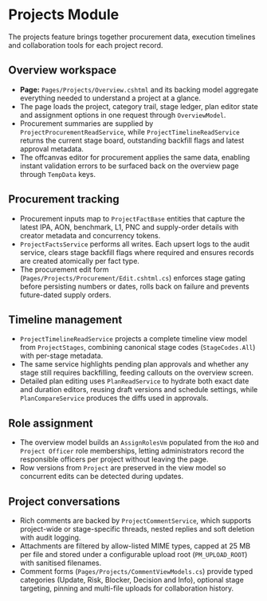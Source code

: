 # Projects Module

The projects feature brings together procurement data, execution timelines and collaboration tools for each project record.

## Overview workspace
* **Page:** `Pages/Projects/Overview.cshtml` and its backing model aggregate everything needed to understand a project at a glance.
* The page loads the project, category trail, stage ledger, plan editor state and assignment options in one request through `OverviewModel`.
* Procurement summaries are supplied by `ProjectProcurementReadService`, while `ProjectTimelineReadService` returns the current stage board, outstanding backfill flags and latest approval metadata.
* The offcanvas editor for procurement applies the same data, enabling instant validation errors to be surfaced back on the overview page through `TempData` keys.

## Procurement tracking
* Procurement inputs map to `ProjectFactBase` entities that capture the latest IPA, AON, benchmark, L1, PNC and supply-order details with creator metadata and concurrency tokens.
* `ProjectFactsService` performs all writes. Each upsert logs to the audit service, clears stage backfill flags where required and ensures records are created atomically per fact type.
* The procurement edit form (`Pages/Projects/Procurement/Edit.cshtml.cs`) enforces stage gating before persisting numbers or dates, rolls back on failure and prevents future-dated supply orders.

## Timeline management
* `ProjectTimelineReadService` projects a complete timeline view model from `ProjectStages`, combining canonical stage codes (`StageCodes.All`) with per-stage metadata.
* The same service highlights pending plan approvals and whether any stage still requires backfilling, feeding callouts on the overview screen.
* Detailed plan editing uses `PlanReadService` to hydrate both exact date and duration editors, reusing draft versions and schedule settings, while `PlanCompareService` produces the diffs used in approvals.

## Role assignment
* The overview model builds an `AssignRolesVm` populated from the `HoD` and `Project Officer` role memberships, letting administrators record the responsible officers per project without leaving the page.
* Row versions from `Project` are preserved in the view model so concurrent edits can be detected during updates.

## Project conversations
* Rich comments are backed by `ProjectCommentService`, which supports project-wide or stage-specific threads, nested replies and soft deletion with audit logging.
* Attachments are filtered by allow-listed MIME types, capped at 25&nbsp;MB per file and stored under a configurable upload root (`PM_UPLOAD_ROOT`) with sanitised filenames.
* Comment forms (`Pages/Projects/CommentViewModels.cs`) provide typed categories (Update, Risk, Blocker, Decision and Info), optional stage targeting, pinning and multi-file uploads for collaboration history.
